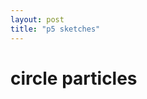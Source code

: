 ```yaml
---
layout: post
title: "p5 sketches"
---
```


# circle particles

<script type="javascript" src="/_sketches/sketchTest.js"></script>
